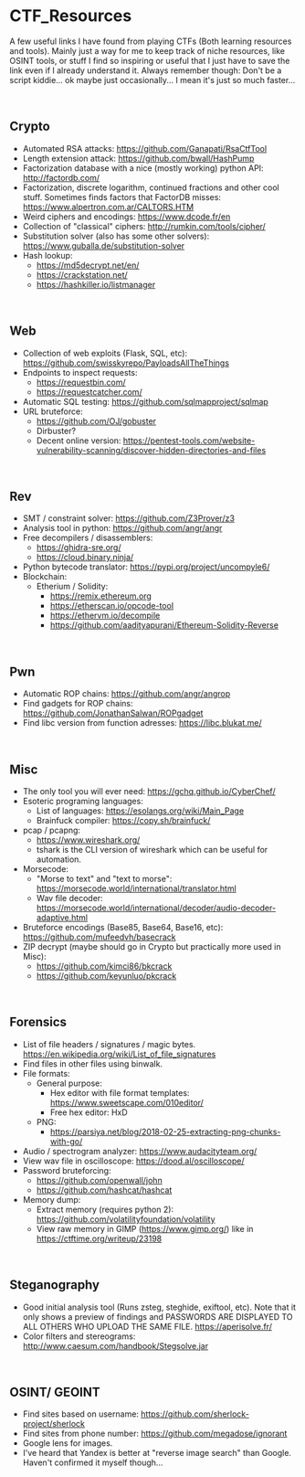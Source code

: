 # CTF_Resources
A few useful links I have found from playing CTFs (Both learning resources and tools). Mainly just a way for me to keep track of niche resources, like OSINT tools, or stuff I find so inspiring or useful that I just have to save the link even if I already understand it. Always remember though: Don't be a script kiddie... ok maybe just occasionally... I mean it's just so much faster...

<br>

## Crypto
- Automated RSA attacks: https://github.com/Ganapati/RsaCtfTool
- Length extension attack: https://github.com/bwall/HashPump
- Factorization database with a nice (mostly working) python API: http://factordb.com/
- Factorization, discrete logarithm, continued fractions and other cool stuff. Sometimes finds factors that FactorDB misses: https://www.alpertron.com.ar/CALTORS.HTM
- Weird ciphers and encodings: https://www.dcode.fr/en
- Collection of "classical" ciphers: http://rumkin.com/tools/cipher/
- Substitution solver (also has some other solvers): https://www.guballa.de/substitution-solver
- Hash lookup:
    - https://md5decrypt.net/en/
    - https://crackstation.net/
    - https://hashkiller.io/listmanager

<br>

## Web
- Collection of web exploits (Flask, SQL, etc): https://github.com/swisskyrepo/PayloadsAllTheThings
- Endpoints to inspect requests:
    - https://requestbin.com/
    - https://requestcatcher.com/
- Automatic SQL testing: https://github.com/sqlmapproject/sqlmap
- URL bruteforce:
    - https://github.com/OJ/gobuster
    - Dirbuster?
    - Decent online version: https://pentest-tools.com/website-vulnerability-scanning/discover-hidden-directories-and-files

<br>

## Rev
- SMT / constraint solver: https://github.com/Z3Prover/z3
- Analysis tool in python: https://github.com/angr/angr
- Free decompilers / disassemblers:
    - https://ghidra-sre.org/
    - https://cloud.binary.ninja/
- Python bytecode translator: https://pypi.org/project/uncompyle6/
- Blockchain:
    - Etherium / Solidity:
        - https://remix.ethereum.org
        - https://etherscan.io/opcode-tool
        - https://ethervm.io/decompile
        - https://github.com/aadityapurani/Ethereum-Solidity-Reverse

<br>

## Pwn
- Automatic ROP chains: https://github.com/angr/angrop
- Find gadgets for ROP chains: https://github.com/JonathanSalwan/ROPgadget
- Find libc version from function adresses: https://libc.blukat.me/

<br>

## Misc
- The only tool you will ever need: https://gchq.github.io/CyberChef/
- Esoteric programing languages:
    - List of languages: https://esolangs.org/wiki/Main_Page
    - Brainfuck compiler: https://copy.sh/brainfuck/
- pcap / pcapng:
    - https://www.wireshark.org/
    - tshark is the CLI version of wireshark which can be useful for automation.
- Morsecode:
    - "Morse to text" and "text to morse": https://morsecode.world/international/translator.html
    - Wav file decoder: https://morsecode.world/international/decoder/audio-decoder-adaptive.html
- Bruteforce encodings (Base85, Base64, Base16, etc): https://github.com/mufeedvh/basecrack
- ZIP decrypt (maybe should go in Crypto but practically more used in Misc):
    - https://github.com/kimci86/bkcrack
    - https://github.com/keyunluo/pkcrack

<br>

## Forensics
- List of file headers / signatures / magic bytes. https://en.wikipedia.org/wiki/List_of_file_signatures
- Find files in other files using binwalk.
- File formats:
    - General purpose:
        - Hex editor with file format templates: https://www.sweetscape.com/010editor/
        - Free hex editor: HxD
    - PNG:
        - https://parsiya.net/blog/2018-02-25-extracting-png-chunks-with-go/
- Audio / spectrogram analyzer: https://www.audacityteam.org/
- View wav file in oscilloscope: https://dood.al/oscilloscope/
- Password bruteforcing:
    - https://github.com/openwall/john
    - https://github.com/hashcat/hashcat
- Memory dump:
    - Extract memory (requires python 2): https://github.com/volatilityfoundation/volatility
    - View raw memory in GIMP (https://www.gimp.org/) like in https://ctftime.org/writeup/23198

<br>

## Steganography
- Good initial analysis tool (Runs zsteg, steghide, exiftool, etc). Note that it only shows a preview of findings and PASSWORDS ARE DISPLAYED TO ALL OTHERS WHO UPLOAD THE SAME FILE. https://aperisolve.fr/
- Color filters and stereograms: http://www.caesum.com/handbook/Stegsolve.jar

<br>

## OSINT/ GEOINT
- Find sites based on username: https://github.com/sherlock-project/sherlock
- Find sites from phone number: https://github.com/megadose/ignorant
- Google lens for images.
- I've heard that Yandex is better at "reverse image search" than Google. Haven't confirmed it myself though...
